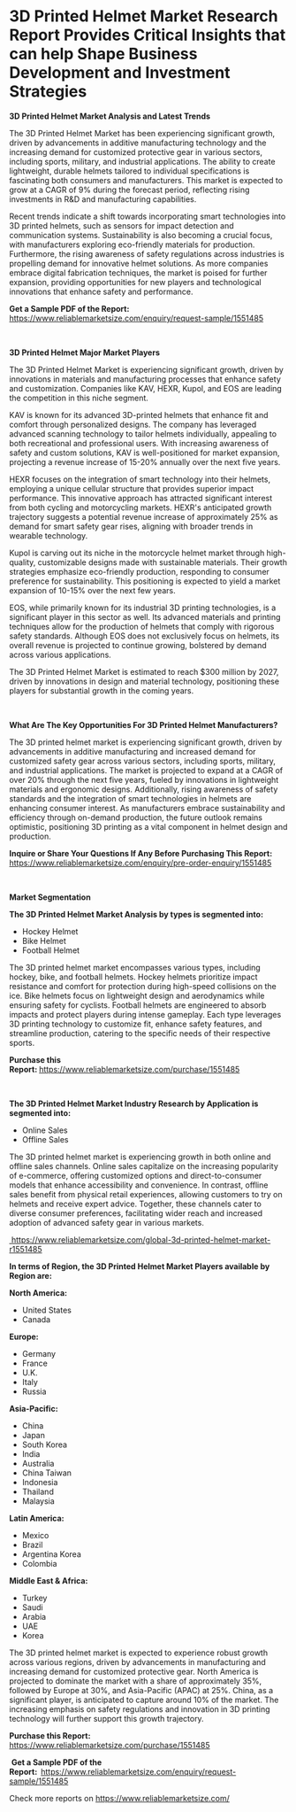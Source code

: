 <p><h1>3D Printed Helmet Market Research Report Provides Critical Insights that can help Shape Business Development and Investment Strategies</h1></p><p><strong>3D Printed Helmet Market Analysis and Latest Trends</strong></p>
<p><p>The 3D Printed Helmet Market has been experiencing significant growth, driven by advancements in additive manufacturing technology and the increasing demand for customized protective gear in various sectors, including sports, military, and industrial applications. The ability to create lightweight, durable helmets tailored to individual specifications is fascinating both consumers and manufacturers. This market is expected to grow at a CAGR of 9% during the forecast period, reflecting rising investments in R&D and manufacturing capabilities.</p><p>Recent trends indicate a shift towards incorporating smart technologies into 3D printed helmets, such as sensors for impact detection and communication systems. Sustainability is also becoming a crucial focus, with manufacturers exploring eco-friendly materials for production. Furthermore, the rising awareness of safety regulations across industries is propelling demand for innovative helmet solutions. As more companies embrace digital fabrication techniques, the market is poised for further expansion, providing opportunities for new players and technological innovations that enhance safety and performance.</p></p>
<p><strong>Get a Sample PDF of the Report:&nbsp;</strong> <a href="https://www.reliablemarketsize.com/enquiry/request-sample/1551485?utm_campaign=1103&utm_medium=2&utm_source=Github&utm_content=ia&utm_term=06022025&utm_id=3d-printed-helmet">https://www.reliablemarketsize.com/enquiry/request-sample/1551485</a></p>
<p>&nbsp;</p>
<p><strong>3D Printed Helmet Major Market Players</strong></p>
<p><p>The 3D Printed Helmet Market is experiencing significant growth, driven by innovations in materials and manufacturing processes that enhance safety and customization. Companies like KAV, HEXR, Kupol, and EOS are leading the competition in this niche segment.</p><p>KAV is known for its advanced 3D-printed helmets that enhance fit and comfort through personalized designs. The company has leveraged advanced scanning technology to tailor helmets individually, appealing to both recreational and professional users. With increasing awareness of safety and custom solutions, KAV is well-positioned for market expansion, projecting a revenue increase of 15-20% annually over the next five years.</p><p>HEXR focuses on the integration of smart technology into their helmets, employing a unique cellular structure that provides superior impact performance. This innovative approach has attracted significant interest from both cycling and motorcycling markets. HEXR's anticipated growth trajectory suggests a potential revenue increase of approximately 25% as demand for smart safety gear rises, aligning with broader trends in wearable technology.</p><p>Kupol is carving out its niche in the motorcycle helmet market through high-quality, customizable designs made with sustainable materials. Their growth strategies emphasize eco-friendly production, responding to consumer preference for sustainability. This positioning is expected to yield a market expansion of 10-15% over the next few years.</p><p>EOS, while primarily known for its industrial 3D printing technologies, is a significant player in this sector as well. Its advanced materials and printing techniques allow for the production of helmets that comply with rigorous safety standards. Although EOS does not exclusively focus on helmets, its overall revenue is projected to continue growing, bolstered by demand across various applications.</p><p>The 3D Printed Helmet Market is estimated to reach $300 million by 2027, driven by innovations in design and material technology, positioning these players for substantial growth in the coming years.</p></p>
<p>&nbsp;</p>
<p><strong>What Are The Key Opportunities For 3D Printed Helmet Manufacturers?</strong></p>
<p><p>The 3D printed helmet market is experiencing significant growth, driven by advancements in additive manufacturing and increased demand for customized safety gear across various sectors, including sports, military, and industrial applications. The market is projected to expand at a CAGR of over 20% through the next five years, fueled by innovations in lightweight materials and ergonomic designs. Additionally, rising awareness of safety standards and the integration of smart technologies in helmets are enhancing consumer interest. As manufacturers embrace sustainability and efficiency through on-demand production, the future outlook remains optimistic, positioning 3D printing as a vital component in helmet design and production.</p></p>
<p><strong>Inquire or Share Your Questions If Any Before Purchasing This Report:</strong> <a href="https://www.reliablemarketsize.com/enquiry/pre-order-enquiry/1551485?utm_campaign=1103&utm_medium=2&utm_source=Github&utm_content=ia&utm_term=06022025&utm_id=3d-printed-helmet">https://www.reliablemarketsize.com/enquiry/pre-order-enquiry/1551485</a></p>
<p>&nbsp;</p>
<p><strong>Market Segmentation</strong></p>
<p><strong>The 3D Printed Helmet Market Analysis by types is segmented into:</strong></p>
<p><ul><li>Hockey Helmet</li><li>Bike Helmet</li><li>Football Helmet</li></ul></p>
<p><p>The 3D printed helmet market encompasses various types, including hockey, bike, and football helmets. Hockey helmets prioritize impact resistance and comfort for protection during high-speed collisions on the ice. Bike helmets focus on lightweight design and aerodynamics while ensuring safety for cyclists. Football helmets are engineered to absorb impacts and protect players during intense gameplay. Each type leverages 3D printing technology to customize fit, enhance safety features, and streamline production, catering to the specific needs of their respective sports.</p></p>
<p><strong>Purchase this Report:&nbsp;</strong><a href="https://www.reliablemarketsize.com/purchase/1551485?utm_campaign=1103&utm_medium=2&utm_source=Github&utm_content=ia&utm_term=06022025&utm_id=3d-printed-helmet">https://www.reliablemarketsize.com/purchase/1551485</a></p>
<p>&nbsp;</p>
<p><strong>The 3D Printed Helmet Market Industry Research by Application is segmented into:</strong></p>
<p><ul><li>Online Sales</li><li>Offline Sales</li></ul></p>
<p><p>The 3D printed helmet market is experiencing growth in both online and offline sales channels. Online sales capitalize on the increasing popularity of e-commerce, offering customized options and direct-to-consumer models that enhance accessibility and convenience. In contrast, offline sales benefit from physical retail experiences, allowing customers to try on helmets and receive expert advice. Together, these channels cater to diverse consumer preferences, facilitating wider reach and increased adoption of advanced safety gear in various markets.</p></p>
<p><a href="https://www.reliablemarketsize.com/global-3d-printed-helmet-market-r1551485?utm_campaign=1103&utm_medium=2&utm_source=Github&utm_content=ia&utm_term=06022025&utm_id=3d-printed-helmet">&nbsp;https://www.reliablemarketsize.com/global-3d-printed-helmet-market-r1551485</a></p>
<p><strong>In terms of Region, the 3D Printed Helmet Market Players available by Region are:</strong></p>
<p>
    <p> <strong> North America: </strong>
        <ul>
            <li>United States</li>
            <li>Canada</li>
        </ul>
        </p> 
    <p> <strong> Europe: </strong>
        <ul>
            <li>Germany</li>
            <li>France</li>
            <li>U.K.</li>
            <li>Italy</li>
            <li>Russia</li>
        </ul>
        </p> 
    <p> <strong> Asia-Pacific: </strong>
        <ul>
            <li>China</li>
            <li>Japan</li>
            <li>South Korea</li>
            <li>India</li>
            <li>Australia</li>
            <li>China Taiwan</li>
            <li>Indonesia</li>
            <li>Thailand</li>
            <li>Malaysia</li>
        </ul>
        </p> 
    <p> <strong> Latin America: </strong>
        <ul>
            <li>Mexico</li>
            <li>Brazil</li>
            <li>Argentina Korea</li>
            <li>Colombia</li>
        </ul>
        </p> 
    <p> <strong> Middle East & Africa: </strong>
        <ul>
            <li>Turkey</li>
            <li>Saudi</li>
            <li>Arabia</li>
            <li>UAE</li>
            <li>Korea</li>
        </ul>
    </p>
    </p>
<p><p>The 3D printed helmet market is expected to experience robust growth across various regions, driven by advancements in manufacturing and increasing demand for customized protective gear. North America is projected to dominate the market with a share of approximately 35%, followed by Europe at 30%, and Asia-Pacific (APAC) at 25%. China, as a significant player, is anticipated to capture around 10% of the market. The increasing emphasis on safety regulations and innovation in 3D printing technology will further support this growth trajectory.</p></p>
<p><strong>Purchase this Report: </strong><a href="https://www.reliablemarketsize.com/purchase/1551485?utm_campaign=1103&utm_medium=2&utm_source=Github&utm_content=ia&utm_term=06022025&utm_id=3d-printed-helmet">https://www.reliablemarketsize.com/purchase/1551485</a></p>
<p>&nbsp;<strong>Get a Sample PDF of the Report:&nbsp;&nbsp;</strong><a href="https://www.reliablemarketsize.com/enquiry/request-sample/1551485?utm_campaign=1103&utm_medium=2&utm_source=Github&utm_content=ia&utm_term=06022025&utm_id=3d-printed-helmet">https://www.reliablemarketsize.com/enquiry/request-sample/1551485</a></p>
<p><strong></strong></p>
<p>Check more reports on <a href="https://www.reliablemarketsize.com/?utm_campaign=1103&utm_medium=2&utm_source=Github&utm_content=ia&utm_term=06022025&utm_id=3d-printed-helmet">https://www.reliablemarketsize.com/</a></p>